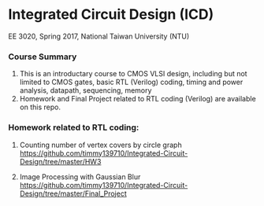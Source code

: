# Integrated Circuit Design (ICD)
EE 3020, Spring 2017, National Taiwan University (NTU)

### Course Summary
1. This is an introductary course to CMOS VLSI design, including but not limited to CMOS gates, basic RTL (Verilog) coding, timing and power analysis, datapath, sequencing, memory
2. Homework and Final Project related to RTL coding (Verilog) are available on this repo.

### Homework related to RTL coding:
1. Counting number of vertex covers by circle graph 
   https://github.com/timmy139710/Integrated-Circuit-Design/tree/master/HW3

2. Image Processing with Gaussian Blur 
   https://github.com/timmy139710/Integrated-Circuit-Design/tree/master/Final_Project
